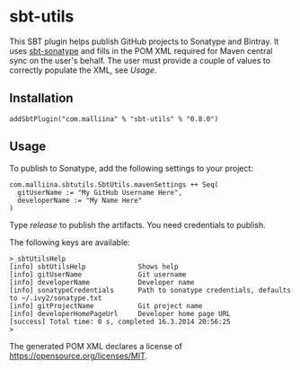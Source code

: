 # sbt-utils

This SBT plugin helps publish GitHub projects to Sonatype and Bintray. It uses
[sbt-sonatype](https://github.com/xerial/sbt-sonatype) and fills in the POM XML
required for Maven central sync on the user's behalf. The user must provide
a couple of values to correctly populate the XML, see *Usage*.

## Installation

    addSbtPlugin("com.malliina" % "sbt-utils" % "0.8.0")

## Usage

To publish to Sonatype, add the following settings to your project:

    com.malliina.sbtutils.SbtUtils.mavenSettings ++ Seq(
      gitUserName := "My GitHub Username Here",
      developerName := "My Name Here"
    )
    
Type *release* to publish the artifacts. You need credentials to publish.

The following keys are available:

    > sbtUtilsHelp
    [info] sbtUtilsHelp             Shows help
    [info] gitUserName              Git username
    [info] developerName            Developer name
    [info] sonatypeCredentials      Path to sonatype credentials, defaults to ~/.ivy2/sonatype.txt
    [info] gitProjectName           Git project name
    [info] developerHomePageUrl     Developer home page URL
    [success] Total time: 0 s, completed 16.3.2014 20:56:25
    >

The generated POM XML declares a license of https://opensource.org/licenses/MIT.

